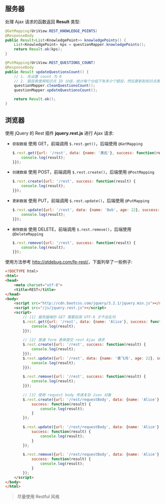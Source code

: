 ## 服务器

处理 Ajax 请求的函数返回 **Result** 类型:

```java
@GetMapping(UriView.REST_KNOWLEDGE_POINTS)
@ResponseBody
public Result<List<KnowledgePoint>> knowledgePoints() {
    List<KnowledgePoint> kps = questionMapper.knowledgePoints();
    return Result.ok(kps);
}
```

```java
@PutMapping(UriView.REST_QUESTIONS_COUNT)
@ResponseBody
public Result updateQuestionsCount() {
    // 1. 先设置 count 为 0
    // 2. 题目表使用知识点 ID 分组，统计每个分组下有多少个题目，然后更新到知识点表
    questionMapper.cleanQuestionsCount();
    questionMapper.updateQuestionsCount();

    return Result.ok();
}
```

## 浏览器

使用 jQuery 的 Rest 插件 **jquery.rest.js** 进行 Ajax 请求:

* `获取数据` 使用 GET，前端调用 `$.rest.get()`，后端使用 `@GetMapping`

  ```js
  $.rest.get({url: '/rest', data: {name: '黄彪'}, success: function(result) {
      console.log(result);
  }});
  ```

* `创建数据` 使用 POST，前端调用 `$.rest.create()`，后端使用 `@PostMapping`

  ```js
  $.rest.create({url: '/rest', success: function(result) {
      console.log(result);
  }});
  ```

* `更新数据` 使用 PUT，前端调用 `$.rest.update()`，后端使用 `@PutMapping`

  ```js
  $.rest.update({url: '/rest', data: {name: 'Bob', age: 22}, success: function(result) {
      console.log(result);
  }});
  ```

* `删除数据` 使用 DELETE，前端调用 `$.rest.remove()`，后端使用 `@DeleteMapping`

  ```js
  $.rest.remove({url: '/rest', success: function(result) {
      console.log(result);
  }});
  ```

使用方法参考 <http://qtdebug.com/fe-rest/>，下面列举了一些例子:

```html
<!DOCTYPE html>
<html>
<head>
    <meta charset="utf-8">
    <title>REST</title>
</head>
<body>
    <script src="http://cdn.bootcss.com/jquery/3.2.1/jquery.min.js"></script>
    <script src="/js/jquery.rest.js"></script>
    <script>
        // [1] 服务器端的 GET 需要启用 UTF-8 才不会乱吗
        $.rest.get({url: '/rest', data: {name: 'Alice'}, success: function(result) {
            console.log(result);
        }});
      
        // [2] 普通 form 表单提交 rest Ajax 请求
        $.rest.create({url: '/rest', success: function(result) {
            console.log(result);
        }});
        $.rest.update({url: '/rest', data: {name: '黄飞鸿', age: 22}, success: function(result) {
            console.log(result);
        }});
      
        $.rest.remove({url: '/rest', success: function(result) {
            console.log(result);
        }});
      
        // [3] 使用 request body 传递复杂 Json 对象
        $.rest.create({url: '/rest/requestBody', data: {name: 'Alice'}, jsonRequestBody: true, 
            success: function(result) {
                console.log(result);
            }
        });
      
        $.rest.update({url: '/rest/requestBody', data: {name: 'Alice'}, jsonRequestBody: true, 
            success: function(result) {
                console.log(result);
            }
        });
      
        $.rest.remove({url: '/rest/requestBody', data: {name: 'Alice'}, jsonRequestBody: true, 
            success: function(result) {
                console.log(result);
            }
        });
    </script>
</body>
</html>
```

> 尽量使用 Restful 风格